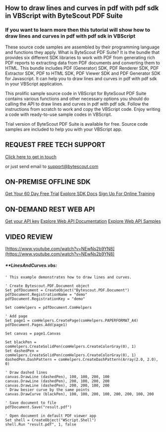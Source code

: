 ## How to draw lines and curves in pdf with pdf sdk in VBScript with ByteScout PDF Suite

### If you want to learn more then this tutorial will show how to draw lines and curves in pdf with pdf sdk in VBScript

These source code samples are assembled by their programming language and functions they apply. What is ByteScout PDF Suite? It is the bundle that provides six different SDK libraries to work with PDF from generating rich PDF reports to extracting data from PDF documents and converting them to HTML. This bundle includes PDF (Generator) SDK, PDF Renderer SDK, PDF Extractor SDK, PDF to HTML SDK, PDF Viewer SDK and PDF Generator SDK for Javascript. It can help you to draw lines and curves in pdf with pdf sdk in your VBScript application.

This prolific sample source code in VBScript for ByteScout PDF Suite contains various functions and other necessary options you should do calling the API to draw lines and curves in pdf with pdf sdk. Follow the instructions from scratch to work and copy the VBScript code. Enjoy writing a code with ready-to-use sample codes in VBScript.

Trial version of ByteScout PDF Suite is available for free. Source code samples are included to help you with your VBScript app.

## REQUEST FREE TECH SUPPORT

[Click here to get in touch](https://bytescout.zendesk.com/hc/en-us/requests/new?subject=ByteScout%20PDF%20Suite%20Question)

or just send email to [support@bytescout.com](mailto:support@bytescout.com?subject=ByteScout%20PDF%20Suite%20Question) 

## ON-PREMISE OFFLINE SDK 

[Get Your 60 Day Free Trial](https://bytescout.com/download/web-installer?utm_source=github-readme)
[Explore SDK Docs](https://bytescout.com/documentation/index.html?utm_source=github-readme)
[Sign Up For Online Training](https://academy.bytescout.com/)


## ON-DEMAND REST WEB API

[Get your API key](https://pdf.co/documentation/api?utm_source=github-readme)
[Explore Web API Documentation](https://pdf.co/documentation/api?utm_source=github-readme)
[Explore Web API Samples](https://github.com/bytescout/ByteScout-SDK-SourceCode/tree/master/PDF.co%20Web%20API)

## VIDEO REVIEW

[https://www.youtube.com/watch?v=NEwNs2b9YN8](https://www.youtube.com/watch?v=NEwNs2b9YN8)




<!-- code block begin -->

##### ****LinesAndCurves.vbs:**
    
```
' This example demonstrates how to draw lines and curves.

' Create Bytescout.PDF.Document object
Set pdfDocument = CreateObject("Bytescout.PDF.Document")
pdfDocument.RegistrationName = "demo"
pdfDocument.RegistrationKey = "demo"

Set comHelpers = pdfDocument.ComHelpers

' Add page
Set page1 = comHelpers.CreatePage(comHelpers.PAPERFORMAT_A4)
pdfDocument.Pages.Add(page1)

Set canvas = page1.Canvas

Set blackPen = comHelpers.CreateSolidPen(comHelpers.CreateColorGray(0), 1)
Set dashedPen = comHelpers.CreateSolidPen(comHelpers.CreateColorGray(0), 1)
dashedPen.DashPattern = comHelpers.CreateDashPattern(Array(2.0, 2.0), 0)

' Draw dashed lines
canvas.DrawLine (dashedPen), 100, 100, 200, 100
canvas.DrawLine (dashedPen), 200, 100, 200, 200
canvas.DrawLine (dashedPen), 200, 200, 100, 200
' Draw besier curve by the same points
canvas.DrawCurve (blackPen), 100, 100, 200, 100, 200, 200, 100, 200

' Save document to file
pdfDocument.Save("result.pdf")

' Open document in default PDF viewer app
Set shell = CreateObject("WScript.Shell")
shell.Run "result.pdf", 1, false

```

<!-- code block end -->